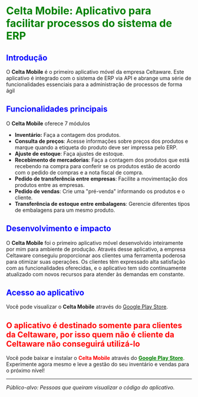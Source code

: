 # <span style=color:green> Celta Mobile: Aplicativo para facilitar processos do sistema de ERP </span>

## <span style=color:blue>Introdução </span>
O **Celta Mobile** é o primeiro aplicativo móvel da empresa Celtaware. Este aplicativo é integrado com o sistema de ERP via API e abrange uma série de funcionalidades essenciais para a administração de processos de forma ágil

## <span style=color:blue>Funcionalidades principais </span>
O **Celta Mobile** oferece 7 módulos

- **Inventário:** Faça a contagem dos produtos.
- **Consulta de preços**: Acesse informações sobre preços dos produtos e marque quando a etiqueta do produto deve ser impressa pelo ERP.
- **Ajuste de estoque**: Faça ajustes de estoque.
- **Recebimento de mercadorias**: Faça a contagem dos produtos que está recebendo na compra para conferir se os produtos estão de acordo com o pedido de compras e a nota fiscal de compra.
- **Pedido de transferência entre empresas**: Facilite a movimentação dos produtos entre as empresas.
- **Pedido de vendas**: Crie uma "pré-venda" informando os produtos e o cliente.
- **Transferência de estoque entre embalagens**: Gerencie diferentes tipos de embalagens para um mesmo produto.

## <span style=color:blue>Desenvolvimento e impacto </span>
O **Celta Mobile** foi o primeiro aplicativo móvel desenvolvido inteiramente por mim para ambiente de produção. Através desse aplicativo, a empresa Celtaware conseguiu proporcionar aos clientes uma ferramenta poderosa para otimizar suas operações. Os clientes têm expressado alta satisfação com as funcionalidades oferecidas, e o aplicativo tem sido continuamente atualizado com novos recursos para atender às demandas em constante.

## <span style=color:blue>Acesso ao aplicativo </span>
Você pode visualizar o **Celta Mobile** através do [Google Play Store](https://play.google.com/store/apps/details?id=br.com.celtaware.inventario). 

## <span style=color:red> O aplicativo é destinado somente para clientes da Celtaware, por isso quem não é cliente da Celtaware não conseguirá utilizá-lo </span>

Você pode baixar e instalar o <span style="color:red; font-weight:bold">Celta Mobile</span> através do <a href="https://play.google.com/store/apps/details?id=br.com.celtaware.inventario" style="color:green; font-weight:bold">Google Play Store</a>. Experimente agora mesmo e leve a gestão do seu inventário e vendas para o próximo nível!

---

*Público-alvo: Pessoas que queiram visualizar o código do aplicativo.*

